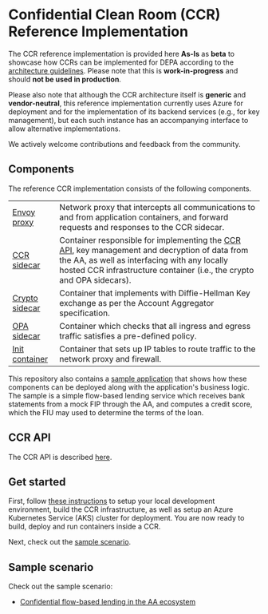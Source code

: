 # Confidential Clean Room (CCR) Reference Implementation

The CCR reference implementation is provided here **As-Is** as **beta** to showcase how CCRs can be
implemented for DEPA according to the [architecture guidelines](../guidelines/README.md). Please
note that this is **work-in-progress** and should **not be used in production**.

Please also note that although the CCR architecture itself is **generic** and **vendor-neutral**,
this reference implementation currently uses Azure for deployment and for the implementation of its
backend services (e.g., for key management), but each such instance has an accompanying interface to
allow alternative implementations.

We actively welcome contributions and feedback from the community.

## Components

The reference CCR implementation consists of the following components.

|||
|---|---|
| [Envoy proxy](https://www.envoyproxy.io/) | Network proxy that intercepts all communications to and from application containers, and forward requests and responses to the CCR sidecar. |
| [CCR sidecar](src/ccr-sidecar) | Container responsible for implementing the [CCR API](docs/api.md), key management and decryption of data from the AA, as well as interfacing with any locally hosted CCR infrastructure container (i.e., the crypto and OPA sidecars). |
| [Crypto sidecar](https://github.com/Sahamati/rahasya/tree/dd2553f036c9935c23f8b7708c9957afbeebc003) | Container that implements with Diffie-Hellman Key exchange as per the Account Aggregator specification. |
| [OPA sidecar](https://www.openpolicyagent.org/) | Container which checks that all ingress and egress traffic satisfies a pre-defined policy. |
| [Init container](ci/docker/Dockerfile.init) | Container that sets up IP tables to route traffic to the network proxy and firewall. |

This repository also contains a [sample application](samples/aa-flow-based-lending) that shows how
these components can be deployed along with the application's business logic. The sample is a simple
flow-based lending service which receives bank statements from a mock FIP through the AA, and
computes a credit score, which the FIU may used to determine the terms of the loan. 

## CCR API

The CCR API is described [here](docs/api.md).

## Get started

First, follow [these instructions](docs/setup.md) to setup your local development environment, build
the CCR infrastructure, as well as setup an Azure Kubernetes Service (AKS) cluster for deployment.
You are now ready to build, deploy and run containers inside a CCR.

Next, check out the [sample scenario](#sample-scenario).

## Sample scenario

Check out the sample scenario:

- [Confidential flow-based lending in the AA ecosystem](samples/aa-flow-based-lending)
